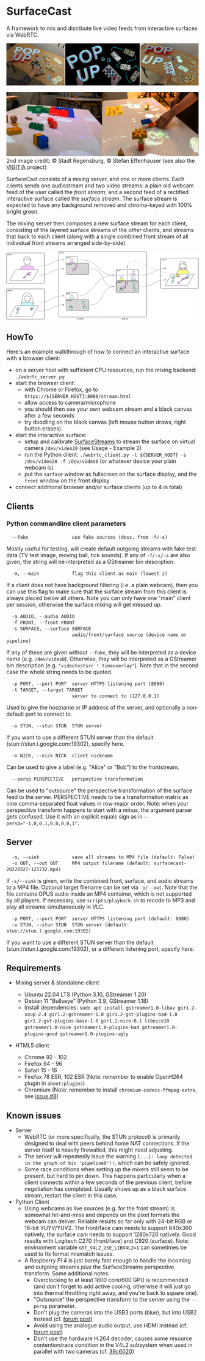 # SurfaceCast

A framework to mix and distribute live video feeds from interactive surfaces via WebRTC.

![shared table surfaces with real and projected objects](assets/teaser0.jpg)

![shared table surfaces with real and projected objects](assets/teaser1.jpg)
2nd image credit: ©️ Stadt Regensburg, ©️ Stefan Effenhauser (see also the [VIGITIA](https://vigitia.de/) project)

SurfaceCast consists of a mixing server, and one or more clients. Each clients sends one audiostream and two video streams: a plain old webcam feed of the user called the _front stream_, and a second feed of a rectified interactive surface called the _surface stream_. The surface stream is expected to have any background removed and chroma-keyed with 100% bright green.

The mixing server then composes a new surface stream for each client, consisting of the layered surface streams of the _other_ clients, and streams that back to each client (along with a single combined front stream of all individual front streams arranged side-by-side).

![diagram of system architecture](assets/diagram.png)

## HowTo

Here's an example walkthrough of how to connect an interactive surface with a browser client:

 * on a server host with sufficient CPU resources, run the mixing backend: `./webrtc_server.py`
 * start the browser client:
   * with Chrome or Firefox, go to `https://${SERVER_HOST}:8080/stream.html`
   * allow access to camera/microphone
   * you should then see your own webcam stream and a black canvas after a few seconds
   * try doodling on the black canvas (left mouse button draws, right button erases)
 * start the interactive surface:
   * setup and calibrate [SurfaceStreams](https://github.com/floe/surfacestreams) to stream the surface on virtual camera `/dev/video20` (see Usage - Example 2)
   * run the Python client: `./webrtc_client.py -t ${SERVER_HOST} -s /dev/video20 -f /dev/video0` (or whatever device your plain webcam is)
   * put the `surface` window as fullscreen on the surface display, and the `front` window on the front display
 * connect additional browser and/or surface clients (up to 4 in total)

## Clients

### Python commandline client parameters

```
  --fake                use fake sources (desc. from -f/-s)
```
Mostly useful for testing, will create default outgoing streams with fake test data (TV test image, moving ball, tick sounds).
If any of `-f/-s/-a` are also given, the string will be interpreted as a GStreamer bin description.

```
  -m, --main            flag this client as main (lowest z)
```
If a client does not have background filtering (i.e. a plain webcam), then you can use this flag to make sure that the surface stream from this client is always placed below all others. Note you can only have one "main" client per session, otherwise the surface mixing will get messed up.

```
  -a AUDIO, --audio AUDIO
  -f FRONT, --front FRONT
  -s SURFACE, --surface SURFACE
                        audio/front/surface source (device name or pipeline)
```
If any of these are given without ``--fake``, they will be interpreted as a device name (e.g. `/dev/video0`). Otherwise, they will be interpreted as a GStreamer bin description (e.g. `"videotestsrc ! timeoverlay"`). Note that in the second case the whole string needs to be quoted.

```
  -p PORT, --port PORT  server HTTPS listening port (8080)
  -t TARGET, --target TARGET
                        server to connect to (127.0.0.1)
```
Used to give the hostname or IP address of the server, and optionally a non-default port to connect to.

```
  -u STUN, --stun STUN  STUN server
```
If you want to use a different STUN server than the default (stun://stun.l.google.com:19302), specify here.

```
  -n NICK, --nick NICK  client nickname
```
Can be used to give a label (e.g. "Alice" or "Bob") to the frontstream.

```
  --persp PERSPECTIVE   perspective transformation
```
Can be used to "outsource" the perspective transformation of the surface feed to the server. PERSPECTIVE needs to be a transformation matrix as nine comma-separated float values in row-major order. Note: when your perspective transform happens to start with a minus, the argument parser gets confused. Use it with an explicit equals sign as in `--persp="-1,0,0,1,0,0,0,0,1"`.

## Server

```
  -s, --sink            save all streams to MP4 file (default: False)
  -o OUT, --out OUT     MP4 output filename (default: surfacecast-20220327-125732.mp4)
```
If `-s/--sink` is given, write the combined front, surface, and audio streams to a MP4 file. Optional target filename can be set via `-o/--out`. Note that the file contains OPUS audio inside an MP4 container, which is not supported by all players. If necessary, use `scripts/playback.sh` to recode to MP3 and play all streams simultaneously in VLC.

```
  -p PORT, --port PORT  server HTTPS listening port (default: 8080)
  -u STUN, --stun STUN  STUN server (default: stun://stun.l.google.com:19302)
```
If you want to use a different STUN server than the default (stun://stun.l.google.com:19302), or a different listening port, specify here.

## Requirements

* Mixing server & standalone client
  * Ubuntu 22.04 LTS (Python 3.10, GStreamer 1.20)
  * Debian 11 "Bullseye" (Python 3.9, GStreamer 1.18)
  * Install dependencies: `sudo apt install gstreamer1.0-libav gir1.2-soup-2.4 gir1.2-gstreamer-1.0 gir1.2-gst-plugins-bad-1.0 gir1.2-gst-plugins-base-1.0 gir1.2-nice-0.1 libnice10 gstreamer1.0-nice gstreamer1.0-plugins-bad gstreamer1.0-plugins-good gstreamer1.0-plugins-ugly`

* HTML5 client
  * Chrome 92 - 102
  * Firefox 94 - 96
  * Safari 15 - 16
  * Firefox 78 ESR, 102 ESR (Note: remember to enable OpenH264 plugin in `about:plugins`)
  * Chromium (Note: remember to install `chromium-codecs-ffmpeg-extra`, see [issue #8](https://github.com/floe/surfacecast/issues/8))

## Known issues

  * Server
    * WebRTC (or more specifically, the STUN protocol) is primarily designed to deal with peers behind home NAT connections. If the server itself is heavily firewalled, this might need adjusting.
    * The server will repeatedly issue the warning `[...]: loop detected in the graph of bin 'pipeline0'!!`, which can be safely ignored.
    * Some race conditions when setting up the mixers still seem to be present, but hard to pin down. This happens particularly when a client connects within a few seconds of the previous client, before negotiation has completed. Usually shows up as a black surface stream, restart the client in this case.
  * Python Client
    * Using webcams as live sources (e.g. for the front stream) is somewhat hit-and-miss and depends on the pixel formats the webcam can deliver. Reliable results so far only with 24-bit RGB or 16-bit YUYV/YUV2. The front/face cam needs to support 640x360 natively, the surface cam needs to support 1280x720 natively. Good results with Logitech C270 (front/face) and C920 (surface). Note: environment variable `GST_V4L2_USE_LIBV4L2=1` can sometimes be used to fix format mismatch issues.
    * A Raspberry Pi 4 is just barely fast enough to handle the incoming and outgoing streams _plus_ the SurfaceStreams perspective transform. Some additional notes: 
        * Overclocking to at least 1800 core/600 GPU is recommended (and don't forget to add active cooling, otherwise it will just go into thermal throttling right away, and you're back to square one).
        * "Outsource" the perspective transform to the server using the `--persp` parameter.
        * Don't plug the cameras into the USB3 ports (blue), but into USB2 instead (cf. [forum post](https://forums.raspberrypi.com/viewtopic.php?t=275492))
        * Avoid using the analogue audio output, use HDMI instead (cf. [forum post](https://forums.raspberrypi.com/viewtopic.php?f=28&t=306408))
        * Don't use the hardware H.264 decoder, causes some resource contention/race condition in the V4L2 subsystem when used in parallel with two cameras (cf. [39c6020](https://github.com/floe/surfacecast/commit/39c60206fb0797f97e825718ff5deba41b53008d))
